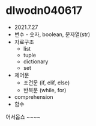# dlwodn040617
* 2021.7.27  
* 변수 - 숫자, boolean, 문자열(str)  
* 자료구조
  * list  
  * tuple
  * dictionary
  * set
* 제어문
  * 조건문 (if, elif, else)
  * 반복문 (while, for)
* comprehension
* 함수
  
    
어서옵쇼 ~~~~
